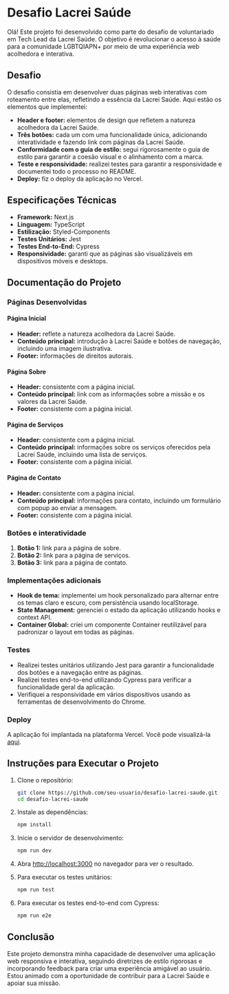 # Desafio Lacrei Saúde

Olá! Este projeto foi desenvolvido como parte do desafio de voluntariado em Tech Lead da Lacrei Saúde. O objetivo é revolucionar o acesso à saúde para a comunidade LGBTQIAPN+ por meio de uma experiência web acolhedora e interativa.

## Desafio

O desafio consistia em desenvolver duas páginas web interativas com roteamento entre elas, refletindo a essência da Lacrei Saúde. Aqui estão os elementos que implementei:

- **Header e footer:** elementos de design que refletem a natureza acolhedora da Lacrei Saúde.
- **Três botões:** cada um com uma funcionalidade única, adicionando interatividade e fazendo link com páginas da Lacrei Saúde.
- **Conformidade com o guia de estilo:** segui rigorosamente o guia de estilo para garantir a coesão visual e o alinhamento com a marca.
- **Teste e responsividade:** realizei testes para garantir a responsividade e documentei todo o processo no README.
- **Deploy:** fiz o deploy da aplicação no Vercel.

## Especificações Técnicas

- **Framework:** Next.js
- **Linguagem:** TypeScript
- **Estilização:** Styled-Components
- **Testes Unitários:** Jest
- **Testes End-to-End:** Cypress
- **Responsividade:** garanti que as páginas são visualizáveis em dispositivos móveis e desktops.

## Documentação do Projeto

### Páginas Desenvolvidas

#### Página Inicial

- **Header:** reflete a natureza acolhedora da Lacrei Saúde.
- **Conteúdo principal:** introdução à Lacrei Saúde e botões de navegação, incluindo uma imagem ilustrativa.
- **Footer:** informações de direitos autorais.

#### Página Sobre

- **Header:** consistente com a página inicial.
- **Conteúdo principal:** link com as informações sobre a missão e os valores da Lacrei Saúde.
- **Footer:** consistente com a página inicial.

#### Página de Serviços

- **Header:** consistente com a página inicial.
- **Conteúdo principal:** informações sobre os serviços oferecidos pela Lacrei Saúde, incluindo uma lista de serviços.
- **Footer:** consistente com a página inicial.

#### Página de Contato

- **Header:** consistente com a página inicial.
- **Conteúdo principal:** informações para contato, incluindo um formulário com popup ao enviar a mensagem.
- **Footer:** consistente com a página inicial.

### Botões e interatividade

1. **Botão 1:** link para a página de sobre.
2. **Botão 2:** link para a página de serviços.
3. **Botão 3:** link para a página de contato.

### Implementações adicionais

- **Hook de tema:** implementei um hook personalizado para alternar entre os temas claro e escuro, com persistência usando localStorage.
- **State Management:** gerenciei o estado da aplicação utilizando hooks e context API.
- **Container Global:** criei um componente Container reutilizável para padronizar o layout em todas as páginas.

### Testes

- Realizei testes unitários utilizando Jest para garantir a funcionalidade dos botões e a navegação entre as páginas.
- Realizei testes end-to-end utilizando Cypress para verificar a funcionalidade geral da aplicação.
- Verifiquei a responsividade em vários dispositivos usando as ferramentas de desenvolvimento do Chrome.

### Deploy

A aplicação foi implantada na plataforma Vercel. Você pode visualizá-la [aqui](https://desafio-lacrei-saude-smoky.vercel.app).

## Instruções para Executar o Projeto

1. Clone o repositório:
   ```bash
   git clone https://github.com/seu-usuario/desafio-lacrei-saude.git
   cd desafio-lacrei-saude
   ```

2. Instale as dependências:
   ```bash
   npm install
   ```

3. Inicie o servidor de desenvolvimento:
   ```bash
   npm run dev
   ```

4. Abra [http://localhost:3000](http://localhost:3000) no navegador para ver o resultado.

5. Para executar os testes unitários:
   ```bash
   npm run test
   ```

6. Para executar os testes end-to-end com Cypress:
   ```bash
   npm run e2e
   ```

## Conclusão

Este projeto demonstra minha capacidade de desenvolver uma aplicação web responsiva e interativa, seguindo diretrizes de estilo rigorosas e incorporando feedback para criar uma experiência amigável ao usuário. Estou animado com a oportunidade de contribuir para a Lacrei Saúde e apoiar sua missão.